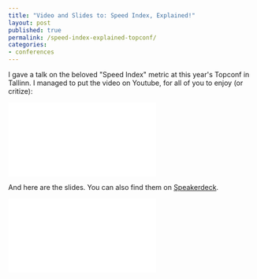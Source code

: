 ```yaml
---
title: "Video and Slides to: Speed Index, Explained!"
layout: post
published: true
permalink: /speed-index-explained-topconf/
categories:
- conferences
---
```


I gave a talk on the beloved "Speed Index" metric at this year's Topconf in Tallinn.
I managed to put the video on Youtube, for all of you to enjoy (or critize):

<div class="aspect ratio-16-to-9">
  <iframe src="//www.youtube.com/embed/ssC8FAVg0Zg" frameborder="0" allowfullscreen></iframe>
</div>

And here are the slides. You can also find them on [Speakerdeck](https://speakerdeck.com/ddprrt/speed-index-explained).

<div class="aspect ratio-4-to-3">
  <iframe class="speakerdeck-iframe" frameborder="0" src="//speakerdeck.com/player/4a6522cea272498a91a1508b28824155?" allowfullscreen="true" mozallowfullscreen="true" webkitallowfullscreen="true"></iframe>
</div>
